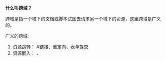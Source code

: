 **什么叫跨域？**

跨域是指一个域下的文档或脚本试图去请求另一个域下的资源，这里跨域是广义的。

广义的跨域:

1. 资源跳转： A链接、重定向、表单提交
2. 资源嵌入： <link>、<script>、<img>、<frame>等dom标签，还有样式中background:url()、@font-face()等文件外链
3. 脚本请求： js发起的ajax请求、dom和js对象的跨域操作等

**什么是同源策略？**

同源策略/SOP（Same origin policy）是一种约定，由Netscape公司1995年引入浏览器，它是浏览器最核心也最基本的安全功能，如果缺少了同源策略，浏览器很容易受到XSS、CSFR等攻击。所谓同源是指"协议+域名+端口"三者相同，即便两个不同的域名指向同一个ip地址，也非同源。

同源策略限制以下几种行为：

1. Cookie、LocalStorage 和 IndexDB 无法读取
2. DOM 和 Js对象无法获得
3. AJAX 请求不能发送

**常见的跨域场景**

![image](https://ask.qcloudimg.com/http-save/yehe-1093975/bspy4919df.jpeg?imageView2/2/w/1620)

### 跨域资源共享

CORS（Cross-Origin Resource  Sharing，跨源资源共享）是W3C的一个工作草案，定义了在必须访问跨源资源时，浏览器与服务器应该如何沟通。CORS 背后的基本思想，就是使用自定义的 HTTP 头部让浏览器与服务器进行沟通，从而决定请求或响应是应该成功，还是应该失败。

#### IE对CORS的实现

XDR（XDomainRequest）类型

这个对象与 XHR 类似，但能实现安全可靠的跨域通信。XDR 对象的安全机制部分实现了 W3C 的 CORS 规范。以下是 XDR 与 XHR 的一些不同之处。

- cookie 不会随请求发送，也不会随响应返回。
- 只能设置请求头部信息中的 Content-Type 字段。
- 不能访问响应头部信息。
- 只支持 GET 和 POST 请求。

XDR请求只能是异步请求，用法与XHR非常相似，与XHR的区别是open()方法，XDR只接收两个参数(请求类型，url)

示例：
```
var xdr = new XDomainRequest();
xdr.onload = function(){
 alert(xdr.responseText);
};
xdr.open("get", "http://www.somewhere-else.com/page/");
xdr.send(null);
```
#### 其他浏览器对CORS的实现

Firefox 3.5+、Safari 4+、Chrome、iOS 版 Safari 和 Android 平台中的 WebKit 都通过 XMLHttpRequest
对象实现了对 CORS 的原生支持。在尝试打开不同来源的资源时，无需额外编写代码就可以触发这个行
为。要请求位于另一个域中的资源，使用标准的 XHR 对象并在 open()方法中传入绝对 URL 即可，例如：

```
var xhr = createXHR();
xhr.onreadystatechange = function(){
 if (xhr.readyState == 4){
 if ((xhr.status >= 200 && xhr.status < 300) || xhr.status == 304){
 alert(xhr.responseText);
 } else {
 alert("Request was unsuccessful: " + xhr.status);
 }
 }
};
xhr.open("get", "http://www.somewhere-else.com/page/", true);
xhr.send(null);
```
跨域 XHR 对象也有一些限制，但为了安全这些限制是必需的。以下就是这些限制。

- 不能使用 setRequestHeader()设置自定义头部。
- 不能发送和接收 cookie。
- 调用 getAllResponseHeaders()方法总会返回空字符串。

#### Preflighted Reqeusts
CORS 通过一种叫做 Preflighted Requests 的透明服务器验证机制支持开发人员使用自定义的头部、
GET 或 POST 之外的方法，以及不同类型的主体内容。在使用下列高级选项来发送请求时，就会向服务
器发送一个 Preflight 请求。这种请求使用 OPTIONS 方法，发送下列头部。

- Origin：与简单的请求相同。
- Access-Control-Request-Method：请求自身使用的方法。
- Access-Control-Request-Headers：（可选）自定义的头部信息，多个头部以逗号分隔。
以下是一个带有自定义头部 NCZ 的使用 POST 方法发送的请求。
- Access-Control-Allow-Origin：与简单的请求相同。
- Access-Control-Allow-Methods：允许的方法，多个方法以逗号分隔。
- Access-Control-Allow-Headers：允许的头部，多个头部以逗号分隔。
- Access-Control-Max-Age：应该将这个 Preflight 请求缓存多长时间（以秒表示）。

Preflight 请求结束后，结果将按照响应中指定的时间缓存起来。而为此付出的代价只是第一次发送
这种请求时会多一次 HTTP 请求。

#### 带凭据的请求
默认情况下，跨源请求不提供凭据（cookie、HTTP 认证及客户端 SSL 证明 等 ）。 通 过 将withCredentials 属性设置为true，可以指定某个请求应该发送凭据。如果服务器接受带凭据的请求，会用下面的 HTTP 头部来响应。

Access-Control-Allow-Credentials: true 

#### 其他跨域技术

##### 图像Ping 

动态创建图像经常用于图像Ping。图像Ping是与服务器进行简单、单向的跨域通信的一种方式。请求的数据是通过查询字符串形式发送的，而响应可以是任意内容，但通常是像素图或 204 响应。通过图像 Ping，浏览器得不到任何具体的数据，但通过侦听 load 和 error 事件，它能知道响应是什么时候接收到的。来看下面的例子。

```
var img = new Image();
img.onload = img.onerror = function(){
 alert("Done!");
};
img.src = "http://www.example.com/test?name=Nicholas"; 
```
图像 Ping 最常用于跟踪用户点击页面或动态广告曝光次数。图像Ping有两个主要的缺点，一是只能发送 GET请求，二是无法访问服务器的响应文本。因此，图像Ping只能用于浏览器与服务器间的单向通信。

##### JSONP

JSONP 是 JSON with padding（填充式 JSON 或参数式 JSON）的简写，是应用 JSON 的一种新方法，在后来的Web服务中非常流行。JSONP看起来与JSON差不多，只不过是被包含在函数调用中的 JSON，就像下面这样。

callback({ "name": "Nicholas" }); 

JSONP 由两部分组成：回调函数和数据。回调函数是当响应到来时应该在页面中调用的函数。回调函数的名字一般是在请求中指定的。而数据就是传入回调函数中的JSON数据。下面是一个典型的JSONP请求。

JSONP 是通过动态<script>元素来使用的，使用时可以为src属性指定一个跨域URL。这里的script元素与img元素类似，都有能力不受限制地从其他域加载资源。因为 JSONP 是有效的 JavaScript 代码，所以在请求完成后，即在JSONP响应加载到页面中以后，就会立即执行。

示例:

```
function handleResponse(response){
 alert("You’re at IP address " + response.ip + ", which is in " +
 response.city + ", " + response.region_name);
}
var script = document.createElement("script");
script.src = "http://freegeoip.net/json/?callback=handleResponse";
document.body.insertBefore(script, document.body.firstChild); 
```

使用JSONP时候一定要保证其它域安全可靠

#### Comet
Ajax 是一种从页面向服务器请求数据的技术，而Comet则是一种服务器向页面推送数据的技
术。Comet 能够让信息近乎实时地被推送到页面上

实现方法:

- 长轮询：传统轮询（也称为短轮询）的一个翻版，即浏览器定时向服务器发送请求，看有没有更新的数据。页面发起一个到服务器的请求，然后服务器一直保持连接打开，直到有数据可发送。发送完数据之后，浏览器关闭连接，随即又发起一个到服务器的新请求。这一过程在页面打开期间一直持续不断。
- HTTP 流：就是浏览器向服务器发送一个请求，而服务器保持连接打开，然后周
期性地向浏览器发送数据。

HTTP流示例:
```
function createStreamingClient(url, progress, finished){
     var xhr = new XMLHttpRequest(),
     received = 0;
     xhr.open("get", url, true);
     xhr.onreadystatechange = function(){
     var result;
     if (xhr.readyState == 3){
     //只取得最新数据并调整计数器
     result = xhr.responseText.substring(received);
     received += result.length;
     //调用 progress 回调函数
     progress(result);
     } else if (xhr.readyState == 4){
     finished(xhr.responseText);
     }
     };
     xhr.send(null);
     return xhr;
}
var client = createStreamingClient("streaming.php", function(data){
 alert("Received: " + data);
 }, function(data){
 alert("Done!");
 }); 
```
随着不断从服务器接收数
据，readyState 的值会周期性地变为 3。当 readyState 值变为 3 时，responseText 属性中就会保
存接收到的所有数据。

#### 服务器发送事件

SSE（Server-Sent Events，服务器发送事件）是围绕只读Comet交互推出的API或者模式。SSE API用于创建到服务器的单向连接，服务器通过这个连接可以发送任意数量的数据。服务器响应的 MIME类型必须是 text/event-stream，而且是浏览器中的 JavaScript API 能解析格式输出。SSE 支持短轮询、长轮询和HTTP流，而且能在断开连接时自动确定何时重新连接。有了这么简单实用的 API，再实现 Comet 就容易多了。

##### SSE API 
SSE 的 JavaScript API 与其他传递消息的 JavaScript API 很相似。要预订新的事件流，首先要创建一个新的 EventSource对象，并传进一个入口点：

var source = new EventSource("myevents.php"); 

注意，传入的 URL 必须与创建对象的页面同源（相同的URL模式、域及端口）。EventSource 的实例有一个 readyState属性，值为0表示正连接到服务器，值为1表示打开了连接，值为 2 表示关闭了连接。

还有其它三个事件
- open：在建立连接时触发。
- message：在从服务器接收到新事件时触发。
- error：在无法建立连接时触发

#####  事件流

所谓的服务器事件会通过一个持久的 HTTP 响应发送，这个响应的 MIME 类型为 text/eventstream。

#### Web Sockets 

> 由于 Web Sockets 使用了自定义的协议，所以URL模式也略有不同。未加密的连接不再是 http://，而是 ws://；加密的连接也不是 https://，而是 wss://。在使用 Web Socket URL 时，必须带着这个模式，因为将来还有可能支持其他模式。

> 使用自定义协议而非 HTTP协议的好处是，能够在客户端和服务器之间发送非常少量的数据，而不必担心 HTTP 那样字节级的开销。由于传递的数据包很小，因此 Web Sockets 非常适合移动应用。

##### Web Sockets API 

```
//创建连接
var socket = new WebSocket("ws://www.example.com/server.php"); 
```

实例化了 WebSocket 对象后，浏览器就会马上尝试创建连接。与 XHR 类似，WebSocket 也有一个表示当前状态的 readyState 属性。不过，这个属性的值与 XHR 并不相同，而是如下所示。

- WebSocket.OPENING (0)：正在建立连接。
- WebSocket.OPEN (1)：已经建立连接。
- WebSocket.CLOSING (2)：正在关闭连接。
- WebSocket.CLOSE (3)：已经关闭连接。


关闭Web Socket
```
socket.close();
```

发送和接收数据

```
var socket = new WebSocket("ws://www.example.com/server.php");
socket.send("Hello world!");

```
只能发送字符串，所以如果需要发送对象数据，需要将数据序列化为一个 JSON 字符串


##### 其他事件
- open：在成功建立连接时触发。
- error：在发生错误时触发，连接不能持续。
- close：在连接关闭时触发。



关于跨域这个老生常谈的问题可以看看这篇文章：[什么是跨域？解决方案有哪些？](https://cloud.tencent.com/developer/article/1175899)

也可以利用一些小插件，比如谷歌的Moesif Orign & CORS Changer扩展应用等